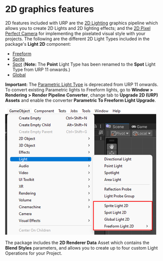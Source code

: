 # 2D graphics features
2D features included with URP are the [2D Lighting](Lights-2D-intro.md) graphics pipeline which allows you to create 2D Lights and 2D lighting effects; and the [2D Pixel Perfect Camera](2d-pixelperfect.md) for implementing the pixelated visual style with your projects. The following are the different 2D Light Types included in the package's **Light 2D** component:

- [Freeform](LightTypes.md#freeform)
- [Sprite](LightTypes.md#sprite)
- [Spot](LightTypes.md#spot) (**Note:** The **Point** Light Type has been renamed to the **Spot** Light Type from URP 11 onwards.)
- [Global](LightTypes.md#global)

**Important:** The [Parametric Light Type](LightTypes.md#parametric) is deprecated from URP 11 onwards. To convert existing Parametric lights to Freeform lights, go to **Window &gt; Rendering &gt; Render Pipeline Converter**, change tab to **Upgrade 2D (URP) Assets** and enable the converter **Parametric To Freeform Light Upgrade**.

![](Images/2D/2d-lights-gameobject-menu.png)

The package includes the **2D Renderer Data** Asset which contains the **Blend Styles** parameters, and allows you to create up to four custom Light Operations for your Project.
